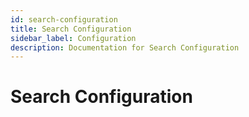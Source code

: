 ```yaml
---
id: search-configuration
title: Search Configuration
sidebar_label: Configuration
description: Documentation for Search Configuration
---
```


# Search Configuration
